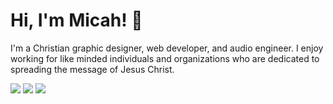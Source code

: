 # Hi, I'm Micah! 👋
I'm a Christian graphic designer, web developer, and audio engineer. I enjoy working for like minded individuals and organizations who are dedicated to spreading the message of Jesus Christ.

[![](https://img.shields.io/badge/Dribbble-ea64d9?style=for-the-badge&logo=dribbble&logoColor=white)](https://dribbble.com/canvasofgod)
[![](https://img.shields.io/badge/-Behance-0057FF?style=for-the-badge&logo=behance&logoColor=white)](https://behance.net/canvasofgod)
[![](https://img.shields.io/badge/-Github-4e277b?style=for-the-badge&logo=github&logoColor=white)](https://github.com/canvasofgod)
